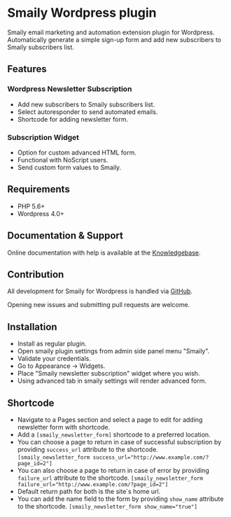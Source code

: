 # Smaily Wordpress plugin

Smaily email marketing and automation extension plugin for Wordpress.
Automatically generate a simple sign-up form and add new subscribers to Smaily subscribers list.

## Features

### Wordpress Newsletter Subscription

- Add new subscribers to Smaily subscribers list.
- Select autoresponder to send automated emails.
- Shortcode for adding newsletter form.

### Subscription Widget

- Option for custom advanced HTML form.
- Functional with NoScript users.
- Send custom form values to Smaily.

## Requirements

- PHP 5.6+
- Wordpress 4.0+

## Documentation & Support

Online documentation with help is available at the [Knowledgebase](http://help.smaily.com/en/support/home).

## Contribution

All development for Smaily for Wordpress is handled via [GitHub](https://github.com/sendsmaily/sendsmaily-wordpress-plugin/).

Opening new issues and submitting pull requests are welcome.

## Installation

- Install as regular plugin.
- Open smaily plugin settings from admin side panel menu "Smaily".
- Validate your credentials.
- Go to Appearance -> Widgets.
- Place "Smaily newsletter subscription" widget where you wish.
- Using advanced tab in smaily settings will render advanced form.

## Shortcode

- Navigate to a Pages section and select a page to edit for adding newsletter form with shortcode.
- Add a `[smaily_newsletter_form]` shortcode to a preferred location.
- You can choose a page to return in case of successful subscription by providing `success_url` attribute to the shortcode. `[smaily_newsletter_form success_url="http://www.example.com/?page_id=2"]`
- You can also choose a page to return in case of error by providing `failure_url` attribute to the shortcode. `[smaily_newsletter_form failure_url="http://www.example.com/?page_id=2"]`
- Default return path for both is the site`s home url.
- You can add the name field to the form by providing `show_name` attribute to the shortcode. `[smaily_newsletter_form show_name="true"]`
